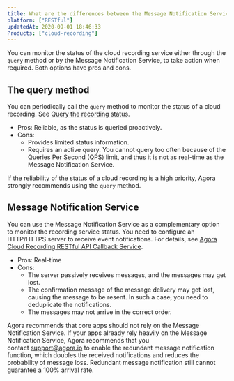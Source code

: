 ```yaml
---
title: What are the differences between the Message Notification Service and the query Method?
platform: ["RESTful"]
updatedAt: 2020-09-01 18:46:33
Products: ["cloud-recording"]
---
```

You can monitor the status of the cloud recording service either through the `query` method or by the Message Notification Service, to take action when required. Both options have pros and cons.

## The query method

You can periodically call the `query` method to monitor the status of a cloud recording. See [Query the recording status](https://docs.agora.io/en/cloud-recording/restfulapi/#/云端录制/query).

- Pros: Reliable, as the status is queried proactively.
- Cons:
  - Provides limited status information.
  - Requires an active query. You cannot query too often because of the Queries Per Second (QPS) limit, and thus it is not as real-time as the Message Notification Service.

If the reliability of the status of a cloud recording is a high priority, Agora strongly recommends using the `query` method.

## Message Notification Service 

You can use the Message Notification Service as a complementary option to monitor the recording service status. You need to configure an HTTP/HTTPS server to receive event notifications. For details, see [Agora Cloud Recording RESTful API Callback Service](https://docs.agora.io/en/cloud-recording/cloud_recording_callback_rest).

- Pros: Real-time
- Cons: 
  - The server passively receives messages, and the messages may get lost.
  - The confirmation message of the message delivery may get lost, causing the message to be resent. In such a case, you need to deduplicate the notifications.
  - The messages may not arrive in the correct order.

<div class="alert note">Agora recommends that core apps should not rely on the Message Notification Service. If your apps already rely heavily on the Message Notification Service, Agora recommends that you contact <a href="mailto:support@agora.io">support@agora.io</a> to enable the redundant message notification function, which doubles the received notifications and reduces the probability of message loss. Redundant message notification still cannot guarantee a 100% arrival rate.</div>